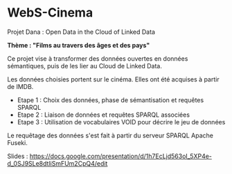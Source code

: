 # WebS-Cinema
Projet Dana : Open Data in the Cloud of Linked Data

**Thème : "Films au travers des âges et des pays"**

Ce projet vise à transformer des données ouvertes en données sémantiques, puis de les lier au Cloud de Linked Data.

Les données choisies portent sur le cinéma. Elles ont été acquises à partir de IMDB.

* Etape 1 : Choix des données, phase de sémantisation et requêtes SPARQL
* Etape 2 : Liaison de données et requêtes SPARQL associées
* Etape 3 : Utilisation de vocabulaires VOID pour décrire le jeu de données

Le requêtage des données s'est fait à partir du serveur SPARQL Apache Fuseki.

Slides : https://docs.google.com/presentation/d/1h7EcLjd563oI_5XP4e-d_0SJ9SLe8dtliSmFUm2CpQ4/edit
